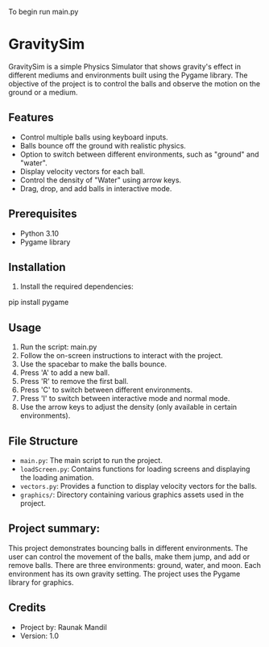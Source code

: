 To begin run main.py

# GravitySim 

GravitySim is a simple Physics Simulator that shows gravity's effect in different mediums and environments built using the Pygame library. The objective of the project is to control the balls and observe the motion on the ground or a medium.

## Features

- Control multiple balls using keyboard inputs.
- Balls bounce off the ground with realistic physics.
- Option to switch between different environments, such as "ground" and "water".
- Display velocity vectors for each ball.
- Control the density of "Water" using arrow keys.
- Drag, drop, and add balls in interactive mode.

## Prerequisites

- Python 3.10
- Pygame library

## Installation

1. Install the required dependencies:

pip install pygame

## Usage

1. Run the script: main.py
2. Follow the on-screen instructions to interact with the project.
3. Use the spacebar to make the balls bounce.
4. Press 'A' to add a new ball.
5. Press 'R' to remove the first ball.
6. Press 'C' to switch between different environments.
7. Press 'I' to switch between interactive mode and normal mode.
7. Use the arrow keys to adjust the density (only available in certain environments).

## File Structure

- `main.py`: The main script to run the project.
- `loadScreen.py`: Contains functions for loading screens and displaying the loading animation.
- `vectors.py`: Provides a function to display velocity vectors for the balls.
- `graphics/`: Directory containing various graphics assets used in the project.

## Project summary:
This project demonstrates bouncing balls in different environments. The user can control the movement of the balls,
make them jump, and add or remove balls. There are three environments: ground, water, and moon. Each environment
has its own gravity setting. The project uses the Pygame library for graphics.

## Credits
- Project by: Raunak Mandil
- Version: 1.0




